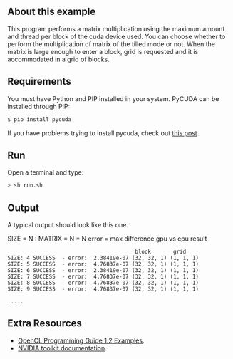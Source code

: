 ## About this example

This program performs a matrix multiplication using the maximum amount and thread per block of the cuda device used. You can choose whether to perform the multiplication of matrix of the tilled mode or not. When the matrix is large enough to enter a block, grid is requested and it is accommodated in a grid of blocks.

## Requirements

You must have Python and PIP installed in your system. PyCUDA can be installed through PIP:

```bash
$ pip install pycuda
```

If you have problems trying to install pycuda, check out [this post](https://wiki.tiker.net/PyCuda/Installation).

## Run

Open a terminal and type:

```bash
> sh run.sh
```

## Output
A typical output should look like this one.

SIZE = N : MATRIX = N * N
error = max difference gpu vs cpu result


```				
										block 		grid
SIZE: 4 SUCCESS  - error:  2.38419e-07 (32, 32, 1) (1, 1, 1)
SIZE: 5 SUCCESS  - error:  4.76837e-07 (32, 32, 1) (1, 1, 1)
SIZE: 6 SUCCESS  - error:  2.38419e-07 (32, 32, 1) (1, 1, 1)
SIZE: 7 SUCCESS  - error:  4.76837e-07 (32, 32, 1) (1, 1, 1)
SIZE: 8 SUCCESS  - error:  4.76837e-07 (32, 32, 1) (1, 1, 1)
SIZE: 9 SUCCESS  - error:  4.76837e-07 (32, 32, 1) (1, 1, 1)

.....
```

## Extra Resources

 * [OpenCL Programming Guide 1.2 Examples](https://github.com/bgaster/opencl-book-samples).
 * [NVIDIA toolkit documentation](https://developer.nvidia.com/cuda-toolkit).
